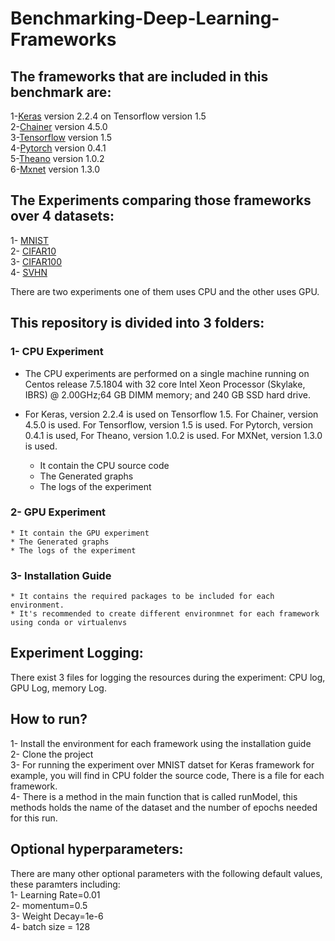 # Benchmarking-Deep-Learning-Frameworks
## The frameworks that are included in this benchmark are:
  1-[Keras](https://keras.io/) version 2.2.4 on Tensorflow version 1.5 <br /> 
  2-[Chainer](https://docs.chainer.org/en/stable/glance.html) version 4.5.0 <br /> 
  3-[Tensorflow](https://www.tensorflow.org/) version 1.5<br /> 
  4-[Pytorch](https://pytorch.org/) version 0.4.1<br />
  5-[Theano](http://deeplearning.net/software/theano/) version 1.0.2 <br />
  6-[Mxnet](https://mxnet.apache.org/) version 1.3.0<br />

## The Experiments comparing those frameworks over 4 datasets:
  1- [MNIST](http://yann.lecun.com/exdb/mnist/) <br />
  2- [CIFAR10](https://www.cs.toronto.edu/~kriz/cifar.html) <br />
  3- [CIFAR100](https://www.cs.toronto.edu/~kriz/cifar.html) <br />
  4- [SVHN](http://ufldl.stanford.edu/housenumbers/) <br />

There are two experiments one of them uses CPU and the other uses GPU.

## This repository is divided into 3 folders:
 ### 1- CPU Experiment <br />
  * The CPU experiments are performed on a single machine running on Centos release 7.5.1804 with 32 core Intel Xeon Processor (Skylake,  IBRS) @ 2.00GHz;64 GB DIMM memory; and 240 GB SSD hard drive.
  * For Keras, version 2.2.4 is used on Tensorflow 1.5. For Chainer, version 4.5.0 is used. For Tensorflow, version 1.5 is used. For Pytorch, version 0.4.1 is used, For Theano, version 1.0.2 is used. For MXNet, version 1.3.0 is used.

    * It contain the CPU source code 
    * The Generated graphs 
    * The logs of the experiment 
       
 ### 2- GPU Experiment <br />
    * It contain the GPU experiment 
    * The Generated graphs 
    * The logs of the experiment 
    
 ### 3- Installation Guide <br />
    * It contains the required packages to be included for each environment.
    * It's recommended to create different environmnet for each framework using conda or virtualenvs

  
 ## Experiment Logging:
  There exist 3 files for logging the resources during the experiment: CPU log, GPU Log, memory Log.<br />
  
## How to run? 
 1- Install the environment for each framework using the installation  guide <br />
 2- Clone the project <br />
 3- For running the experiment over MNIST datset for Keras framework for example, you will find in CPU folder the source code, There is a file for each framework. <br />
 4- There is a method in the main function that is called runModel, this methods holds the name of the dataset and the number of       epochs needed for this run.

## Optional hyperparameters:<br />
There are  many other optional parameters with the following default values, these paramters including: <br />
     1- Learning Rate=0.01 <br />
     2- momentum=0.5 <br />
     3- Weight Decay=1e-6 <br />
     4- batch size = 128 <br />

